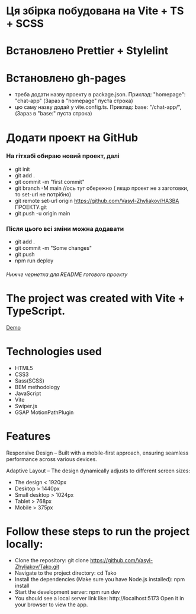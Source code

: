 # Ця збірка побудована на Vite + TS + SCSS

# Встановлено Prettier + Stylelint

# Встановлено gh-pages

- треба додати назву проекту в package.json. Приклад: "homepage": "chat-app" (Зараз в "homepage" пуста строка)
- цю саму назву додай у vite.config.ts. Приклад: base: "/chat-app/", (Зараз в "base:" пуста строка)

# Додати проект на GitHub

### На гітхабі обираю новий проект, далі

- git init
- git add .
- git commit -m "first commit"
- git branch -M main
  //ось тут обережно ( якщо проект не з заготовки, то set-url не потрібно)
- git remote set-url origin https://github.com/Vasyl-Zhyliakov/НАЗВА ПРОЕКТУ.git
- git push -u origin main

### Після цього всі зміни можна додавати

- git add .
- git commit -m "Some changes"
- git push
- npm run deploy

###### Нижче чернетка для README готового проекту

# The project was created with Vite + TypeScript.

[Demo](https://vasyl-zhyliakov.github.io/Tako/)

# Technologies used

- HTML5
- CSS3
- Sass(SCSS)
- BEM methodology
- JavaScript
- Vite
- Swiper.js
- GSAP MotionPathPlugin

# Features

Responsive Design – Built with a mobile-first approach, ensuring seamless performance across various devices.

Adaptive Layout – The design dynamically adjusts to different screen sizes:

- The design < 1920px
- Desktop > 1440px
- Small desktop > 1024px
- Tablet > 768px
- Mobile > 375px

# Follow these steps to run the project locally:

- Clone the repository:
  git clone https://github.com/Vasyl-Zhyliakov/Tako.git
- Navigate to the project directory:
  cd Tako
- Install the dependencies (Make sure you have Node.js installed):
  npm install
- Start the development server:
  npm run dev
- You should see a local server link like:
  http://localhost:5173
  Open it in your browser to view the app.

